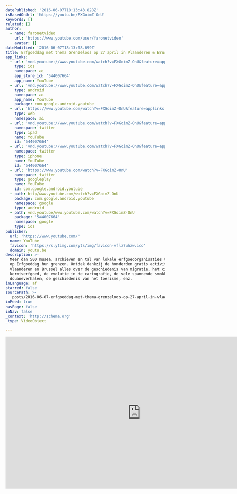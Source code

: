 ```yaml
---
datePublished: '2016-06-07T18:13:43.828Z'
isBasedOnUrl: 'https://youtu.be/FXGoimZ-OnU'
keywords: []
related: []
author:
  - name: faronetvideo
    url: 'https://www.youtube.com/user/faronetvideo'
    avatar: {}
dateModified: '2016-06-07T18:13:08.699Z'
title: Erfgoeddag met thema Grenzeloos op 27 april in Vlaanderen & Brussel
app_links:
  - url: 'vnd.youtube://www.youtube.com/watch?v=FXGoimZ-OnU&feature=applinks'
    type: ios
    namespace: ai
    app_store_id: '544007664'
    app_name: YouTube
  - url: 'vnd.youtube://www.youtube.com/watch?v=FXGoimZ-OnU&feature=applinks'
    type: android
    namespace: ai
    app_name: YouTube
    package: com.google.android.youtube
  - url: 'https://www.youtube.com/watch?v=FXGoimZ-OnU&feature=applinks'
    type: web
    namespace: ai
  - url: 'vnd.youtube://www.youtube.com/watch?v=FXGoimZ-OnU&feature=applinks'
    namespace: twitter
    type: ipad
    name: YouTube
    id: '544007664'
  - url: 'vnd.youtube://www.youtube.com/watch?v=FXGoimZ-OnU&feature=applinks'
    namespace: twitter
    type: iphone
    name: YouTube
    id: '544007664'
  - url: 'https://www.youtube.com/watch?v=FXGoimZ-OnU'
    namespace: twitter
    type: googleplay
    name: YouTube
    id: com.google.android.youtube
  - path: http/www.youtube.com/watch?v=FXGoimZ-OnU
    package: com.google.android.youtube
    namespace: google
    type: android
  - path: vnd.youtube/www.youtube.com/watch?v=FXGoimZ-OnU
    package: '544007664'
    namespace: google
    type: ios
publisher:
  url: 'https://www.youtube.com/'
  name: YouTube
  favicon: 'https://s.ytimg.com/yts/img/favicon-vflz7uhzw.ico'
  domain: youtu.be
description: >-
  Meer dan 500 musea, archieven en tal van lokale erfgoedorganisaties verleggen
  op Erfgoeddag hun grenzen. Ontdek dankzij de honderden gratis activiteiten in
  Vlaanderen en Brussel alles over de geschiedenis van migratie, het circus- en
  kermiserfgoed, de evolutie in de cartografie, de vele spannende smokkel- en
  douaneverhalen, de geschiedenis van het toerisme, enz.
inLanguage: af
starred: false
sourcePath: >-
  _posts/2016-06-07-erfgoeddag-met-thema-grenzeloos-op-27-april-in-vlaanderen-and.md
inFeed: true
hasPage: false
inNav: false
_context: 'http://schema.org'
_type: VideoObject

---
```

<iframe src="https://cdn.embedly.com/widgets/media.html?src=https%3A%2F%2Fwww.youtube.com%2Fembed%2FFXGoimZ-OnU%3Ffeature%3Doembed&amp;url=http%3A%2F%2Fwww.youtube.com%2Fwatch%3Fv%3DFXGoimZ-OnU&amp;image=https%3A%2F%2Fi.ytimg.com%2Fvi%2FFXGoimZ-OnU%2Fhqdefault.jpg&amp;key=b7d04c9b404c499eba89ee7072e1c4f7&amp;type=text%2Fhtml&amp;schema=youtube" width="854" height="480" scrolling="no" frameborder="0" allowfullscreen="" style=""></iframe>